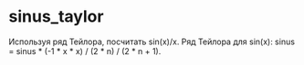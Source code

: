 # sinus_taylor
Используя ряд Тейлора, посчитать sin(x)/x. Ряд Тейлора для sin(x): sinus = sinus * (-1 * x * x) / (2 * n) / (2 * n + 1).
